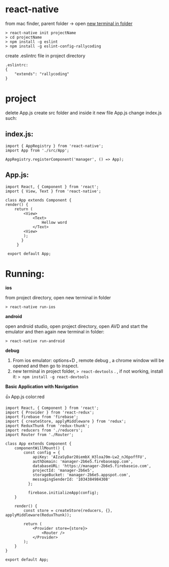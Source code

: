 # react-native

from mac finder, parent folder -> open [new terminal in folder](https://lifehacker.com/launch-an-os-x-terminal-window-from-a-specific-folder-1466745514)

    > react-native init projectName
    > cd projectName
    > npm install -g eslint
    > npm install -g eslint-config-rallycoding
  
create .eslintrc file in project directory

    .eslintrc:
    {
        "extends": "rallycoding"
    }

# project
delete App.js
create src folder and inside it new file App.js
change index.js such:

**index.js:**
-------------
    import { AppRegistry } from 'react-native';
    import App from './src/App';
    
    AppRegistry.registerComponent('manager', () => App);

**App.js:**
-----------
    import React, { Component } from 'react';
    import { View, Text } from 'react-native';
    
    class App extends Component {
    render() {
        return (
            <View>
                <Text>
                    Hellow word
                </Text>
            <View>
            );
           }
         }
     
     export default App;
     
# Running:
**ios**

from project directory, open new terminal in folder

    > react-native run-ios
**android**

open android studio, open project directory, open AVD and start the emulator and then again new terminal in folder:

    > react-native run-android
**debug**
1. From ios emulator: options+D , remote debug , a chrome window will be opened and then go to inspect.
2. new terminal in project folder, `> react-devtools` . , if not working, install it: `> npm install -g react-devtools`

**Basic Application with Navigation**

:+1: App.js color:red
```
import React, { Component } from 'react';
import { Provider } from 'react-redux';
import firebase from 'firebase';
import { createStore, applyMiddleware } from 'redux';
import ReduxThunk from 'redux-thunk';
import reducers from './reducers';
import Router from './Router';

class App extends Component {
    componentWillMount() {
        const config = {
            apiKey: 'AIzaSyDar20iembX_H3loaJ9m-Lw2_nJ6poffFU',
            authDomain: 'manager-2b6e5.firebaseapp.com',
            databaseURL: 'https://manager-2b6e5.firebaseio.com',
            projectId: 'manager-2b6e5',
            storageBucket: 'manager-2b6e5.appspot.com',
            messagingSenderId: '1034384984308'
          };
        
          firebase.initializeApp(config);
    }

    render() {
        const store = createStore(reducers, {}, applyMiddleware(ReduxThunk));

        return (
            <Provider store={store}>
                <Router />
            </Provider>
        );
    }
}

export default App;
```


